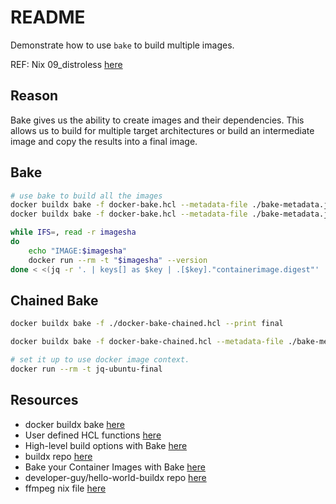 # README

Demonstrate how to use `bake` to build multiple images.  

REF: Nix 09_distroless [here](https://github.com/chrisguest75/nix-examples/blob/master/09_distroless/README.md)  

## Reason

Bake gives us the ability to create images and their dependencies. This allows us to build for multiple target architectures or build an intermediate image and copy the results into a final image.  

## Bake

```bash
# use bake to build all the images
docker buildx bake -f docker-bake.hcl --metadata-file ./bake-metadata.json  
docker buildx bake -f docker-bake.hcl --metadata-file ./bake-metadata.json --no-cache 

while IFS=, read -r imagesha
do
    echo "IMAGE:$imagesha"
    docker run --rm -t "$imagesha" --version
done < <(jq -r '. | keys[] as $key | .[$key]."containerimage.digest"' ./bake-metadata.json)
```

## Chained Bake

```sh
docker buildx bake -f ./docker-bake-chained.hcl --print final

docker buildx bake -f docker-bake-chained.hcl --metadata-file ./bake-metadata.json  

# set it up to use docker image context. 
docker run --rm -t jq-ubuntu-final
```

## Resources

* docker buildx bake [here](https://docs.docker.com/engine/reference/commandline/buildx_bake/)
* User defined HCL functions [here](https://docs.docker.com/build/customize/bake/hcl-funcs/)
* High-level build options with Bake [here](https://docs.docker.com/build/customize/bake/)
* buildx repo [here](https://github.com/docker/buildx)
* Bake your Container Images with Bake [here](https://blog.kubesimplify.com/bake-your-container-images-with-bake)
* developer-guy/hello-world-buildx repo [here](https://github.com/developer-guy/hello-world-buildx)
* ffmpeg nix file [here](https://github.com/NixOS/nixpkgs/blob/nixos-22.05/pkgs/development/libraries/ffmpeg/generic.nix#L230)